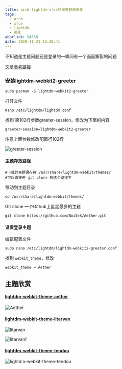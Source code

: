 ```yaml
---
title: arch-lightdm-xfce登录管理器美化
tags:
  - arch
  - xfce
  - lightdm
  - 美化
abbrlink: 54556
date: 2020-11-21 12:25:41
---
```


不知道是主题问题还是登录的一瞬间有一个画面撕裂的问题

文章[参考链接](https://www.v2ex.com/t/630589)

### 安装lightdm-webkit2-greeter

```
sudo pacman -S lightdm-webkit2-greeter
```

打开文件 

```
nano /etc/lightdm/lightdm.conf
```

找到 第102行参数greeter-session，修改为下面的内容

```
greeter-session=lightdm-webkit2-greeter
```

注意上面参数修改配置行102行

![ greeter-session](/img/Snipaste_2020-11-21_12-34-16.png)

#### 主题存放路径

```
#下载的主题保存在 /usr/share/lightdm-webkit/themes/
#可以直接用 git clone 到这个路径下
```

移动到主题目录

```
cd /usr/share/lightdm-webkit/themes/
```

GIt clone 一个Github上星星最多的主题

```
git clone https://github.com/NoiSek/Aether.git
```

#### 设置登录主题

编辑配置文件

```
sudo nano /etc/lightdm/lightdm-webkit2-greeter.conf
```

找到 ```webkit_theme```，修改

```
webkit_theme = Aether
```

## 主题欣赏

#### [lightdm-webkit-theme-aether](https://github.com/NoiSek/Aether)

![Aether](/img/theme-showcase.gif)

#### [lightdm-webkit-theme-litarvan](https://github.com/Litarvan/lightdm-webkit-theme-litarvan)

![litarvan](/img/68747470733a2f2f6c6974617276616e2e6769746875622e6.png)

![litarvan1](/img/68747470733a2f2f6c6974617276616e2e6769746875622e7.png)

#### [lightdm-webkit-theme-tendou](https://github.com/codehearts/lightdm-webkit-theme-tendou/)

![lightdm-webkit-theme-tendou](/img/screenshot.png)

